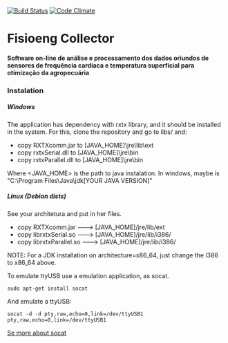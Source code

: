 [![Build Status](https://travis-ci.org/fisioeng/fisioeng-collector.svg?branch=master)](https://travis-ci.org/fisioeng/fisioeng-collector) [![Code Climate](https://codeclimate.com/github/fisioeng/fisioeng-collector/badges/gpa.svg)](https://codeclimate.com/github/fisioeng/fisioeng-collector)
# Fisioeng Collector
#### Software on-line de análise e processamento dos dados oriundos de sensores de frequência cardíaca e temperatura superficial para otimização da agropecuária


### Instalation

##### Windows

The application has dependency with rxtx library, and it should be installed in the system.
For this, clone the repository and go to libs/ and:

 * copy RXTXcomm.jar to [JAVA_HOME]\jre\lib\ext
 * copy rxtxSerial.dll to [JAVA_HOME]\jre\bin
 * copy rxtxParallel.dll to [JAVA_HOME]\jre\bin

Where <JAVA_HOME> is the path to java instalation. In windows, maybe is "C:\Program Files\Java\jdk[YOUR JAVA VERSION]"

##### Linux (Debian dists)
See your architetura and put in her files.

 * copy RXTXcomm.jar ---> [JAVA_HOME]/jre/lib/ext
 * copy librxtxSerial.so ---> [JAVA_HOME]/jre/lib/i386/
 * copy librxtxParallel.so ---> [JAVA_HOME]/jre/lib/i386/

NOTE: For a JDK installation on architecture=x86_64, just change the
i386 to x86_64 above.

To emulate ttyUSB use a emulation application, as socat.

```
sudo apt-get install socat
```

And emulate a ttyUSB:

```
socat -d -d pty,raw,echo=0,link=/dev/ttyUSB1 pty,raw,echo=0,link=/dev/ttyUSB1
```
[Se more about socat](http://www.dest-unreach.org/socat/doc/socat.html)

